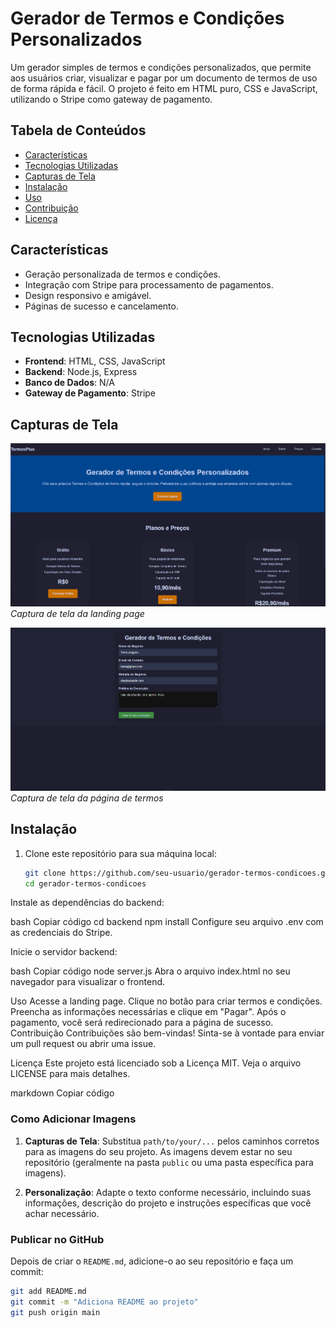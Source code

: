 # Gerador de Termos e Condições Personalizados

Um gerador simples de termos e condições personalizados, que permite aos usuários criar, visualizar e pagar por um documento de termos de uso de forma rápida e fácil. O projeto é feito em HTML puro, CSS e JavaScript, utilizando o Stripe como gateway de pagamento.

## Tabela de Conteúdos

- [Características](#características)
- [Tecnologias Utilizadas](#tecnologias-utilizadas)
- [Capturas de Tela](#capturas-de-tela)
- [Instalação](#instalação)
- [Uso](#uso)
- [Contribuição](#contribuição)
- [Licença](#licença)

## Características

- Geração personalizada de termos e condições.
- Integração com Stripe para processamento de pagamentos.
- Design responsivo e amigável.
- Páginas de sucesso e cancelamento.

## Tecnologias Utilizadas

- **Frontend**: HTML, CSS, JavaScript
- **Backend**: Node.js, Express
- **Banco de Dados**: N/A
- **Gateway de Pagamento**: Stripe

## Capturas de Tela

![Landing Page](imagem1.png)
*Captura de tela da landing page*

![Página de Termos](imagem2.png)
*Captura de tela da página de termos*


## Instalação

1. Clone este repositório para sua máquina local:
   ```bash
   git clone https://github.com/seu-usuario/gerador-termos-condicoes.git
   cd gerador-termos-condicoes
Instale as dependências do backend:

bash
Copiar código
cd backend
npm install
Configure seu arquivo .env com as credenciais do Stripe.

Inicie o servidor backend:

bash
Copiar código
node server.js
Abra o arquivo index.html no seu navegador para visualizar o frontend.

Uso
Acesse a landing page.
Clique no botão para criar termos e condições.
Preencha as informações necessárias e clique em "Pagar".
Após o pagamento, você será redirecionado para a página de sucesso.
Contribuição
Contribuições são bem-vindas! Sinta-se à vontade para enviar um pull request ou abrir uma issue.

Licença
Este projeto está licenciado sob a Licença MIT. Veja o arquivo LICENSE para mais detalhes.

markdown
Copiar código

### Como Adicionar Imagens

1. **Capturas de Tela**: Substitua `path/to/your/...` pelos caminhos corretos para as imagens do seu projeto. As imagens devem estar no seu repositório (geralmente na pasta `public` ou uma pasta específica para imagens).

2. **Personalização**: Adapte o texto conforme necessário, incluindo suas informações, descrição do projeto e instruções específicas que você achar necessário.

### Publicar no GitHub

Depois de criar o `README.md`, adicione-o ao seu repositório e faça um commit:

```bash
git add README.md
git commit -m "Adiciona README ao projeto"
git push origin main
